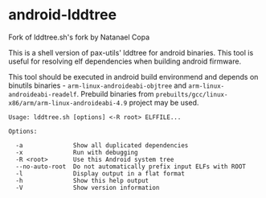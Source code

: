 android-lddtree
=======

Fork of lddtree.sh's fork by Natanael Copa

This is a shell version of pax-utils' lddtree for android binaries.
This tool is useful for resolving elf dependencies when building android
firmware.

This tool should be executed in android build environmend and depends on
binutils binaries - ```arm-linux-androideabi-objtree``` and
```arm-linux-androideabi-readelf```.
Prebuild binaries from ```prebuilts/gcc/linux-x86/arm/arm-linux-androideabi-4.9```
project may be used.

```
Usage: lddtree.sh [options] <-R root> ELFFILE...

Options:

  -a              Show all duplicated dependencies
  -x              Run with debugging
  -R <root>       Use this Android system tree
  --no-auto-root  Do not automatically prefix input ELFs with ROOT
  -l              Display output in a flat format
  -h              Show this help output
  -V              Show version information
```
